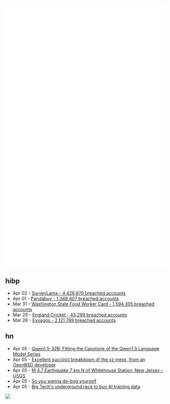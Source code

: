 ![Metrics](https://raw.githubusercontent.com/phixion/phixion/master/metrics.svg)

## hibp

<!--
for https://github.com/phixion/phixion/blob/main/.github/workflows/feeds.yml
-->
<!--START_SECTION:haveibeenpwnd-->
- Apr 02 - [SurveyLama - 4,426,879 breached accounts](https://haveibeenpwned.com/PwnedWebsites#SurveyLama)
- Apr 01 - [Pandabuy - 1,348,407 breached accounts](https://haveibeenpwned.com/PwnedWebsites#Pandabuy)
- Mar 31 - [Washington State Food Worker Card - 1,594,305 breached accounts](https://haveibeenpwned.com/PwnedWebsites#WashingtonStateFoodWorkerCard)
- Mar 29 - [England Cricket - 43,299 breached accounts](https://haveibeenpwned.com/PwnedWebsites#ECB)
- Mar 28 - [Exvagos - 2,121,789 breached accounts](https://haveibeenpwned.com/PwnedWebsites#Exvagos)
<!--END_SECTION:haveibeenpwnd-->

## hn

<!--
for https://github.com/phixion/phixion/blob/main/.github/workflows/feeds.yml
-->
<!--START_SECTION:hn-->
- Apr 05 - [Qwen1.5-32B: Fitting the Capstone of the Qwen1.5 Language Model Series](https://qwenlm.github.io/blog/qwen1.5-32b/)
- Apr 05 - [Excellent succinct breakdown of the xz mess, from an OpenBSD developer](https://marc.info/?l=openbsd-misc&m=171227941117852&w=2)
- Apr 05 - [M 4.7 Earthquake 7 km N of Whitehouse Station, New Jersey – USGS](https://earthquake.usgs.gov/earthquakes/eventpage/at00sbh3yv/executive)
- Apr 05 - [So you wanna de-bog yourself](https://www.experimental-history.com/p/so-you-wanna-de-bog-yourself)
- Apr 05 - [Big Tech's underground race to buy AI training data](https://www.reuters.com/technology/inside-big-techs-underground-race-buy-ai-training-data-2024-04-05/)
<!--END_SECTION:hn-->

<!--
for https://yhype.me
-->
![](https://hit.yhype.me/github/profile?user_id=13013670)
